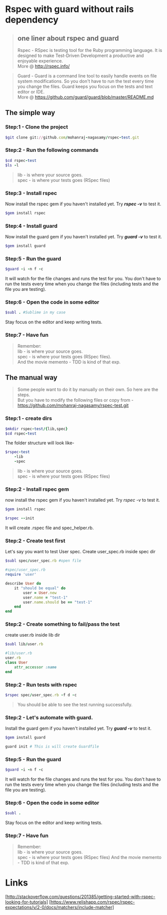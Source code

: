 # Rspec with guard without rails dependency

> ## one liner about rspec and guard
> Rspec - RSpec is testing tool for the Ruby programming language. It is designed to make Test-Driven Development a productive and enjoyable experience. <br/>
> More @ http://rspec.info/

> Guard - Guard is a command line tool to easily handle events on file system modifications. So you don't have to run the test every time you change the files. Guard keeps you focus on the tests and text editor or IDE. <br/>
> More @ https://github.com/guard/guard/blob/master/README.md


## The simple way

### Step:1 - Clone the project 


```ruby
$git clone git://github.com/mohanraj-nagasamy/rspec-test.git
```

### Step:2 - Run the following commands

```ruby
$cd rspec-test
$ls -l
```

> lib - is where your source goes. <br/>
> spec - is where your tests goes (RSpec files)


### Step:3 - Install rspec

Now install the rspec gem if you haven't installed yet. Try ***rspec -v*** to test it.

```ruby
$gem install rspec
```

### Step:4 - Install guard

Now install the guard gem if you haven't installed yet. Try ***guard -v*** to test it.

```ruby
$gem install guard
```

### Step:5 - Run the guard

```ruby
$guard -i -n f -c
```

It will watch for the file changes and runs the test for you. You don't have to run the tests every time when you change the files (including tests and the file you are testing).

### Step:6 - Open the code in some editor

```ruby
$subl . #Sublime in my case
```

Stay focus on the editor and keep writing tests.

### Step:7 - Have fun

> Remember:<br/>
> lib - is where your source goes. <br/>
> spec - is where your tests goes (RSpec files).  <br/>
> And the movie memento - TDD is kind of that exp. 


## The manual way

> Some people want to do it by manually on their own. So here are the steps.  <br/>
> But you have to modify the following files or copy from - https://github.com/mohanraj-nagasamy/rspec-test.git


### Step:1 - create dirs

```ruby
$mkdir rspec-test/{lib,spec}
$cd rspec-test
```

The folder structure will look like-

```ruby
$rspec-test
	-lib
	-spec
```

> lib - is where your source goes. <br/>
> spec - is where your tests goes (RSpec files)

### Step:2 - Install rspec gem
now install the rspec gem if you haven't installed yet. Try *rspec -v* to test it.

```ruby
$gem install rspec
```

```ruby
$rspec --init
```

It will create .rspec file and spec_helper.rb.

### Step:2 - Create test first

Let's say you want to test User spec. Create user_spec.rb inside spec dir 

```ruby
$subl spec/user_spec.rb #open file
```

```ruby
#spec/user_spec.rb 
require 'user'

describe User do
	it "should be equal" do
		user = User.new
		user.name = "test-1"
		user.name.should be == "test-1"
	end
end
```

### Step:2 - Create something to fail/pass the test

create user.rb inside lib dir

```ruby
$subl lib/user.rb 
```

```ruby
#lib/user.rb 
user.rb
class User
	attr_accessor :name
end
```

### Step:2 - Run tests with rspec

```ruby
$rspec spec/user_spec.rb -f d -c
```

> You should be able to see the test running successfully.


### Step:2 - Let's automate with guard.

Install the guard gem if you haven't installed yet. Try ***guard -v*** to test it.

```ruby
$gem install guard
```
```ruby
guard init # This is will create Guardfile
```

### Step:5 - Run the guard

```ruby
$guard -i -n f -c
```

It will watch for the file changes and runs the test for you. You don't have to run the tests every time when you change the files (including tests and the file you are testing).

### Step:6 - Open the code in some editor

```ruby
$subl .
```

Stay focus on the editor and keep writing tests.

### Step:7 - Have fun

> Remember:<br/>
> lib - is where your source goes. <br/>
> spec - is where your tests goes (RSpec files)
> And the movie memento - TDD is kind of that exp.


# Links
[http://stackoverflow.com/questions/201385/getting-started-with-rspec-looking-for-tutorials]
[https://www.relishapp.com/rspec/rspec-expectations/v/2-0/docs/matchers/include-matcher]
